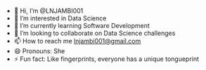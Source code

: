 - 👋 Hi, I’m @LNJAMBI001
- 👀 I’m interested in Data Science
- 🌱 I’m currently learning Software Development
- 💞️ I’m looking to collaborate on Data Science challenges
- 📫 How to reach me lnjambi001@gmail.com
- 😄 Pronouns: She
- ⚡ Fun fact: Like fingerprints, everyone has a unique tongueprint

<!---
LNJAMBI001/LNJAMBI001 is a ✨ special ✨ repository because its `README.md` (this file) appears on your GitHub profile.
You can click the Preview link to take a look at your changes.
--->
